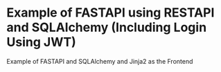 # Example of FASTAPI using RESTAPI and SQLAlchemy (Including Login Using JWT)


Example of FASTAPI and SQLAlchemy and Jinja2 as the Frontend
